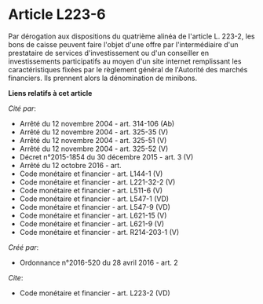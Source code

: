 # Article L223-6

Par dérogation aux dispositions du quatrième alinéa de l'article L. 223-2, les bons de caisse peuvent faire l'objet d'une
offre par l'intermédiaire d'un prestataire de services d'investissement ou d'un conseiller en investissements participatifs
au moyen d'un site internet remplissant les caractéristiques fixées par le règlement général de l'Autorité des marchés
financiers. Ils prennent alors la dénomination de minibons.

**Liens relatifs à cet article**

_Cité par_:

  - Arrêté du 12 novembre 2004 - art. 314-106 (Ab)
  - Arrêté du 12 novembre 2004 - art. 325-35 (V)
  - Arrêté du 12 novembre 2004 - art. 325-51 (V)
  - Arrêté du 12 novembre 2004 - art. 325-52 (V)
  - Décret n°2015-1854 du 30 décembre 2015 - art. 3 (V)
  - Arrêté du 12 octobre 2016 - art.
  - Code monétaire et financier - art. L144-1 (V)
  - Code monétaire et financier - art. L221-32-2 (V)
  - Code monétaire et financier - art. L511-6 (V)
  - Code monétaire et financier - art. L547-1 (VD)
  - Code monétaire et financier - art. L547-9 (VD)
  - Code monétaire et financier - art. L621-15 (V)
  - Code monétaire et financier - art. L621-9 (V)
  - Code monétaire et financier - art. R214-203-1 (V)

_Créé par_:

  - Ordonnance n°2016-520 du 28 avril 2016 - art. 2

_Cite_:

  - Code monétaire et financier - art. L223-2 (VD)
